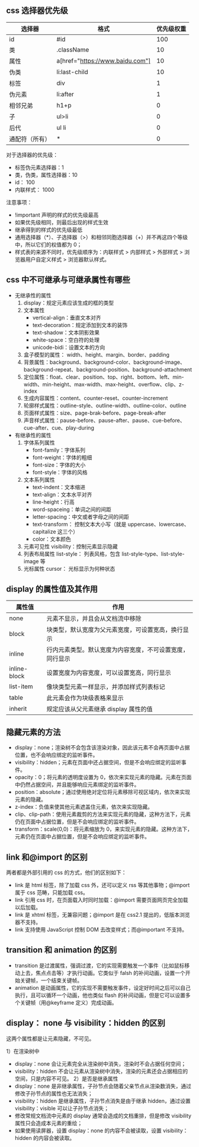 ## css 选择器优先级

|选择器|格式|优先级权重|
|----|----|----|
| id | #id | 100 |
| 类 | .className | 10 |
| 属性 | a[href="https://www.baidu.com"] | 10 |
| 伪类 | li:last-child | 10 |
| 标签 | div | 1 |
| 伪元素 | li:after | 1 |
| 相邻兄弟 | h1+p | 0 |
| 子 | ul>li | 0 |
| 后代 | ul li | 0 |
| 通配符（所有） | * | 0 |

对于选择器的优先级：
- 标签伪元素选择器：1
- 类，伪类，属性选择器：10 
- id： 100
- 内联样式： 1000

注意事项：
- !important 声明的样式的优先级最高
- 如果优先级相同，则最后出现的样式生效
- 继承得到的样式的优先级最低
- 通用选择器（*）、子选择器（>）和相邻同胞选择器（+）并不再这四个等级中，所以它们的权值都为 0；
- 样式表的来源不同时，优先级顺序为：内联样式 > 内部样式 > 外部样式 > 浏览器用户自定义样式 > 浏览器默认样式。

## css 中不可继承与可继承属性有哪些

- 无继承性的属性
    1. display：规定元素应该生成的框的类型
    2. 文本属性
        - vertical-align：垂直文本对齐
        - text-decoration：规定添加到文本的装饰
        - text-shadow：文本阴影效果
        - white-space：空白符的处理
        - unicode-bidi：设置文本的方向
    3. 盒子模型的属性： width、height、margin、border、padding
    4. 背景属性：background、background-color、background-image、background-repeat、background-position、background-attachment
    5. 定位属性：float、clear、position、top、right、bottom、left、min-width、min-height、max-width、max-height、overflow、clip、z-index
    6. 生成内容属性：content、counter-reset、counter-increment
    7. 轮廓样式属性：outline-style、outline-width、outline-color、outline
    8. 页面样式属性：size、page-brak-before、page-break-after
    9. 声音样式属性：pause-before、pause-after、pause、cue-before、cue-after、cue、play-during
- 有继承性的属性
    1. 字体系列属性
        - font-family：字体系列
        - font-weight：字体的粗细
        - font-size：字体的大小
        - font-style：字体的风格
    2. 文本系列属性
        - text-indent：文本缩进
        - text-align：文本水平对齐
        - line-height：行高
        - word-spaceing：单词之间的间距
        - letter-spacing：中文或者字母之间的间距
        - text-transform： 控制文本大小写（就是 uppercase、lowercase、capitalize 这三个）
        - color：文本颜色
    3. 元素可见性
        visibility：控制元素显示隐藏
    4. 列表布局属性
        list-style： 列表风格，包含 list-style-type、list-style-image 等
    5. 光标属性
        cursor： 光标显示为何种状态

## display 的属性值及其作用

| 属性值 | 作用|
| ---- | ---- |
| none | 元素不显示，并且会从文档流中移除 |
| block | 块类型，默认宽度为父元素宽度，可设置宽高，换行显示 |
| inline | 行内元素类型。默认宽度为内容宽度，不可设置宽度，同行显示 |
| inline-block | 设置宽度为内容宽度，可以设置宽高，同行显示 |
| list-item | 像块类型元素一样显示，并添加样式列表标记 |
| table | 此元素会作为块级表格来显示 |
| inherit | 规定应该从父元素继承 display 属性的值 |

## 隐藏元素的方法

- display：none；渲染树不会包含该渲染对象，因此该元素不会再页面中占据位置，也不会响应绑定的监听事件。
- visibility：hidden；元素在页面中还占据空间，但是不会响应绑定的监听事件。
- opacity：0；将元素的透明度设置为 0，依次来实现元素的隐藏。元素在页面中仍然占据空间，并且能够响应元素绑定的监听事件。
- position：absolute；通过使用绝对定位将元素移除可视区域内，依次来实现元素的隐藏。
- z-index：负值来使其他元素遮盖住元素，依次来实现隐藏。
- clip、clip-path：使用元素裁剪的方法来实现元素的隐藏，这种方法下，元素仍在页面中占据位置，但是不会响应绑定的监听事件。
- transform：scale(0,0)：将元素缩放为 0，来实现元素的隐藏。这种方法下，元素仍在页面中占据位置，但是不会响应绑定的监听事件。

## link 和@import 的区别

两者都是外部引用的 css 的方式，他们的区别如下：
- link 是 html 标签，除了加载 css 外，还可以定义 rss 等其他事物；@import 属于 css 范畴，只能加载 css。
- link 引用 css 时，在页面载入时同时加载：@import 需要页面网页完全加载以后加载。
- link 是 xhtml 标签，无兼容问题；@import 是在 css2.1 提出的，低版本浏览器不支持。
- link 支持使用 JavaScript 控制 DOM 去改变样式；而@important 不支持。

## transition 和 animation 的区别

- transition 是过渡属性，强调过渡，它的实现需要触发一个事件（比如鼠标移动上去，焦点点击等）才执行动画。它类似于 falsh 的补间动画，设置一个开始关键帧，一个结束关键帧。
- animation 是动画属性，它的实现不需要触发事件，设定好时间之后可以自己执行，且可以循环一个动画，他也类似 flash 的补间动画，但是它可以设置多个关键帧（用@keyframe 定义）完成动画。

## display： none 与 visibility：hidden 的区别
这两个属性都是让元素隐藏，不可见。

1）在渲染树中
- display：none 会让元素完全从渲染树中消失，渲染时不会占据任何空间；
- visibility：hidden 不会让元素从渲染树中消失，渲染的元素还会占据相应的空间，只是内容不可见。
2）是否是继承属性
- display：none 是非继承属性，子孙节点会随着父亲节点从渲染数消失，通过修改子孙节点的属性也无法消失；
- visibility：hidden 是继承属性，子孙节点消失是由于继承 hidden，通过设置 visibility：visible 可以让子孙节点消失；
- 修改常规文档流中元素的 display 通常会造成的文档重排，但是修改 visibility 属性只会造成本元素的重绘；
- 如果使用读屏器，设置 display：none 的内容不会被读取，设置 visibility：hidden 的内容会被读取。


